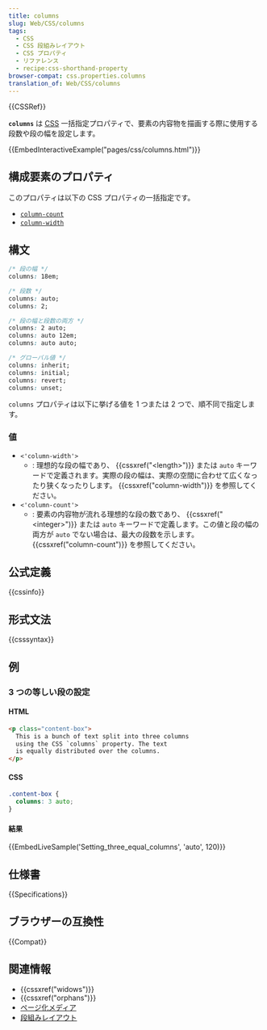 ```yaml
---
title: columns
slug: Web/CSS/columns
tags:
  - CSS
  - CSS 段組みレイアウト
  - CSS プロパティ
  - リファレンス
  - recipe:css-shorthand-property
browser-compat: css.properties.columns
translation_of: Web/CSS/columns
---
```

{{CSSRef}}

**`columns`** は [CSS](/ja/docs/Web/CSS) 一括指定プロパティで、要素の内容物を描画する際に使用する段数や段の幅を設定します。

{{EmbedInteractiveExample("pages/css/columns.html")}}

## 構成要素のプロパティ

このプロパティは以下の CSS プロパティの一括指定です。

- [`column-count`](/ja/docs/Web/CSS/column-count)
- [`column-width`](/ja/docs/Web/CSS/column-width)

## 構文

```css
/* 段の幅 */
columns: 18em;

/* 段数 */
columns: auto;
columns: 2;

/* 段の幅と段数の両方 */
columns: 2 auto;
columns: auto 12em;
columns: auto auto;

/* グローバル値 */
columns: inherit;
columns: initial;
columns: revert;
columns: unset;
```

`columns` プロパティは以下に挙げる値を 1 つまたは 2 つで、順不同で指定します。

### 値

- `<'column-width'>`
  - : 理想的な段の幅であり、 {{cssxref("&lt;length&gt;")}} または `auto` キーワードで定義されます。実際の段の幅は、実際の空間に合わせて広くなったり狭くなったりします。 {{cssxref("column-width")}} を参照してください。
- `<'column-count'>`
  - : 要素の内容物が流れる理想的な段の数であり、 {{cssxref("&lt;integer&gt;")}} または `auto` キーワードで定義します。この値と段の幅の両方が `auto` でない場合は、最大の段数を示します。 {{cssxref("column-count")}} を参照してください。

## 公式定義

{{cssinfo}}

## 形式文法

{{csssyntax}}

## 例

### 3 つの等しい段の設定

#### HTML

```html
<p class="content-box">
  This is a bunch of text split into three columns
  using the CSS `columns` property. The text
  is equally distributed over the columns.
</p>
```

#### CSS

```css
.content-box {
  columns: 3 auto;
}
```

#### 結果

{{EmbedLiveSample('Setting_three_equal_columns', 'auto', 120)}}

## 仕様書

{{Specifications}}

## ブラウザーの互換性

{{Compat}}

## 関連情報

- {{cssxref("widows")}}
- {{cssxref("orphans")}}
- [ページ化メディア](/ja/docs/Web/CSS/Paged_Media)
- [段組みレイアウト](/ja/docs/Learn/CSS/CSS_layout/Multiple-column_Layout)
